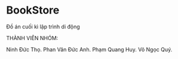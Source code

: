 # BookStore
Đồ án cuối kì lập trình di động

THÀNH VIÊN NHÓM:

Ninh Đức Thọ.
Phan Văn Đức Anh.
Phạm Quang Huy.
Võ Ngọc Quý.
